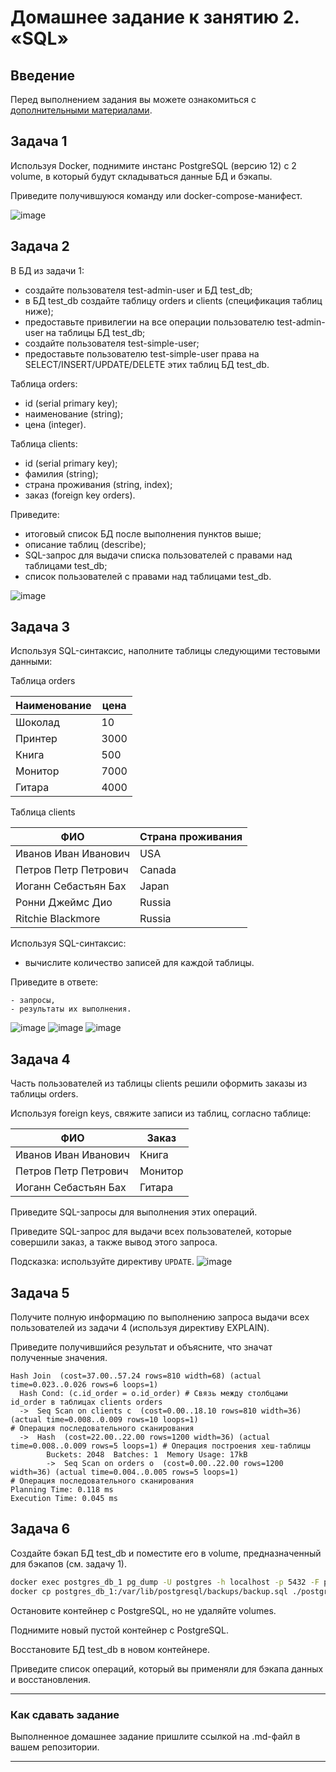 # Домашнее задание к занятию 2. «SQL»

## Введение

Перед выполнением задания вы можете ознакомиться с 
[дополнительными материалами](https://github.com/netology-code/virt-homeworks/blob/virt-11/additional/README.md).

## Задача 1

Используя Docker, поднимите инстанс PostgreSQL (версию 12) c 2 volume, 
в который будут складываться данные БД и бэкапы.

Приведите получившуюся команду или docker-compose-манифест.

![image](https://github.com/nazarch2000/bd-dev-homeworks/assets/106932460/e38c6f41-5f4b-4957-adae-38d15be247f9)

## Задача 2

В БД из задачи 1: 

- создайте пользователя test-admin-user и БД test_db;
- в БД test_db создайте таблицу orders и clients (спeцификация таблиц ниже);
- предоставьте привилегии на все операции пользователю test-admin-user на таблицы БД test_db;
- создайте пользователя test-simple-user;
- предоставьте пользователю test-simple-user права на SELECT/INSERT/UPDATE/DELETE этих таблиц БД test_db.

Таблица orders:

- id (serial primary key);
- наименование (string);
- цена (integer).

Таблица clients:

- id (serial primary key);
- фамилия (string);
- страна проживания (string, index);
- заказ (foreign key orders).

Приведите:

- итоговый список БД после выполнения пунктов выше;
- описание таблиц (describe);
- SQL-запрос для выдачи списка пользователей с правами над таблицами test_db;
- список пользователей с правами над таблицами test_db.

![image](https://github.com/nazarch2000/bd-dev-homeworks/assets/106932460/5de02007-4aba-4bf7-a418-47e0ffa47439)

## Задача 3

Используя SQL-синтаксис, наполните таблицы следующими тестовыми данными:

Таблица orders

|Наименование|цена|
|------------|----|
|Шоколад| 10 |
|Принтер| 3000 |
|Книга| 500 |
|Монитор| 7000|
|Гитара| 4000|

Таблица clients

|ФИО|Страна проживания|
|------------|----|
|Иванов Иван Иванович| USA |
|Петров Петр Петрович| Canada |
|Иоганн Себастьян Бах| Japan |
|Ронни Джеймс Дио| Russia|
|Ritchie Blackmore| Russia|

Используя SQL-синтаксис:
- вычислите количество записей для каждой таблицы.

Приведите в ответе:

    - запросы,
    - результаты их выполнения.

![image](https://github.com/nazarch2000/bd-dev-homeworks/assets/106932460/9882efad-6a61-44b7-a890-ff26372503ef)
![image](https://github.com/nazarch2000/bd-dev-homeworks/assets/106932460/b98e368e-7178-423a-8737-6bc06b4b9fc4)
![image](https://github.com/nazarch2000/bd-dev-homeworks/assets/106932460/441d816b-bf93-4201-bb39-27eb6834f97c)

## Задача 4

Часть пользователей из таблицы clients решили оформить заказы из таблицы orders.

Используя foreign keys, свяжите записи из таблиц, согласно таблице:

|ФИО|Заказ|
|------------|----|
|Иванов Иван Иванович| Книга |
|Петров Петр Петрович| Монитор |
|Иоганн Себастьян Бах| Гитара |

Приведите SQL-запросы для выполнения этих операций.

Приведите SQL-запрос для выдачи всех пользователей, которые совершили заказ, а также вывод этого запроса.
 
Подсказка: используйте директиву `UPDATE`.
![image](https://github.com/nazarch2000/bd-dev-homeworks/assets/106932460/9723730d-e707-4e29-bb57-c92f0fb5e3c6)

## Задача 5

Получите полную информацию по выполнению запроса выдачи всех пользователей из задачи 4 
(используя директиву EXPLAIN).

Приведите получившийся результат и объясните, что значат полученные значения.

```
Hash Join  (cost=37.00..57.24 rows=810 width=68) (actual time=0.023..0.026 rows=6 loops=1) 
  Hash Cond: (c.id_order = o.id_order) # Связь между столбцами id_order в таблицах clients orders
  ->  Seq Scan on clients c  (cost=0.00..18.10 rows=810 width=36) (actual time=0.008..0.009 rows=10 loops=1)
# Операция последовательного сканирования
  ->  Hash  (cost=22.00..22.00 rows=1200 width=36) (actual time=0.008..0.009 rows=5 loops=1) # Операция построения хеш-таблицы
        Buckets: 2048  Batches: 1  Memory Usage: 17kB
        ->  Seq Scan on orders o  (cost=0.00..22.00 rows=1200 width=36) (actual time=0.004..0.005 rows=5 loops=1)
# Операция последовательного сканирования
Planning Time: 0.118 ms
Execution Time: 0.045 ms
```
## Задача 6

Создайте бэкап БД test_db и поместите его в volume, предназначенный для бэкапов (см. задачу 1).
```bash
docker exec postgres_db_1 pg_dump -U postgres -h localhost -p 5432 -F p -f backup.sql test_db
docker cp postgres_db_1:/var/lib/postgresql/backups/backup.sql ./postgres_backups/backup.sql
```
Остановите контейнер с PostgreSQL, но не удаляйте volumes.

Поднимите новый пустой контейнер с PostgreSQL.

Восстановите БД test_db в новом контейнере.

Приведите список операций, который вы применяли для бэкапа данных и восстановления. 

---

### Как cдавать задание

Выполненное домашнее задание пришлите ссылкой на .md-файл в вашем репозитории.

---

